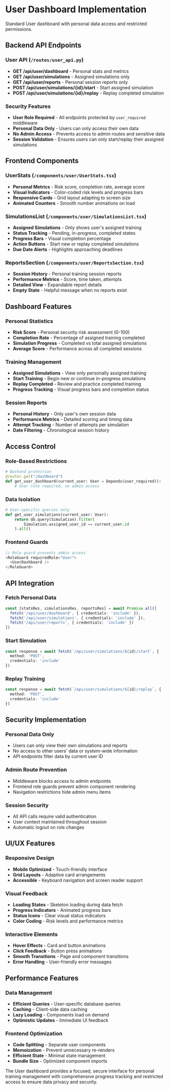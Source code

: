 # User Dashboard Implementation

Standard User dashboard with personal data access and restricted permissions.

## Backend API Endpoints

### User API (`/routes/user_api.py`)
- **GET /api/user/dashboard** - Personal stats and metrics
- **GET /api/user/simulations** - Assigned simulations only
- **GET /api/user/reports** - Personal session reports only
- **POST /api/user/simulations/{id}/start** - Start assigned simulation
- **POST /api/user/simulations/{id}/replay** - Replay completed simulation

### Security Features
- **User Role Required** - All endpoints protected by `user_required` middleware
- **Personal Data Only** - Users can only access their own data
- **No Admin Access** - Prevents access to admin routes and sensitive data
- **Session Validation** - Ensures users can only start/replay their assigned simulations

## Frontend Components

### UserStats (`/components/user/UserStats.tsx`)
- **Personal Metrics** - Risk score, completion rate, average score
- **Visual Indicators** - Color-coded risk levels and progress bars
- **Responsive Cards** - Grid layout adapting to screen size
- **Animated Counters** - Smooth number animations on load

### SimulationsList (`/components/user/SimulationsList.tsx`)
- **Assigned Simulations** - Only shows user's assigned training
- **Status Tracking** - Pending, in-progress, completed states
- **Progress Bars** - Visual completion percentage
- **Action Buttons** - Start new or replay completed simulations
- **Due Date Alerts** - Highlights approaching deadlines

### ReportsSection (`/components/user/ReportsSection.tsx`)
- **Session History** - Personal training session reports
- **Performance Metrics** - Score, time taken, attempts
- **Detailed View** - Expandable report details
- **Empty State** - Helpful message when no reports exist

## Dashboard Features

### Personal Statistics
- **Risk Score** - Personal security risk assessment (0-100)
- **Completion Rate** - Percentage of assigned training completed
- **Simulation Progress** - Completed vs total assigned simulations
- **Average Score** - Performance across all completed sessions

### Training Management
- **Assigned Simulations** - View only personally assigned training
- **Start Training** - Begin new or continue in-progress simulations
- **Replay Completed** - Review and practice completed training
- **Progress Tracking** - Visual progress bars and completion status

### Session Reports
- **Personal History** - Only user's own session data
- **Performance Metrics** - Detailed scoring and timing data
- **Attempt Tracking** - Number of attempts per simulation
- **Date Filtering** - Chronological session history

## Access Control

### Role-Based Restrictions
```python
# Backend protection
@router.get("/dashboard")
def get_user_dashboard(current_user: User = Depends(user_required)):
    # User role required, no admin access
```

### Data Isolation
```python
# User-specific queries only
def get_user_simulations(current_user: User):
    return db.query(Simulation).filter(
        Simulation.assigned_user_id == current_user.id
    ).all()
```

### Frontend Guards
```typescript
// Role guard prevents admin access
<RoleGuard requiredRole="User">
  <UserDashboard />
</RoleGuard>
```

## API Integration

### Fetch Personal Data
```typescript
const [statsRes, simulationsRes, reportsRes] = await Promise.all([
  fetch('/api/user/dashboard', { credentials: 'include' }),
  fetch('/api/user/simulations', { credentials: 'include' }),
  fetch('/api/user/reports', { credentials: 'include' })
])
```

### Start Simulation
```typescript
const response = await fetch(`/api/user/simulations/${id}/start`, {
  method: 'POST',
  credentials: 'include'
})
```

### Replay Training
```typescript
const response = await fetch(`/api/user/simulations/${id}/replay`, {
  method: 'POST',
  credentials: 'include'
})
```

## Security Implementation

### Personal Data Only
- Users can only view their own simulations and reports
- No access to other users' data or system-wide information
- API endpoints filter data by current user ID

### Admin Route Prevention
- Middleware blocks access to admin endpoints
- Frontend role guards prevent admin component rendering
- Navigation restrictions hide admin menu items

### Session Security
- All API calls require valid authentication
- User context maintained throughout session
- Automatic logout on role changes

## UI/UX Features

### Responsive Design
- **Mobile Optimized** - Touch-friendly interface
- **Grid Layouts** - Adaptive card arrangements
- **Accessible** - Keyboard navigation and screen reader support

### Visual Feedback
- **Loading States** - Skeleton loading during data fetch
- **Progress Indicators** - Animated progress bars
- **Status Icons** - Clear visual status indicators
- **Color Coding** - Risk levels and performance metrics

### Interactive Elements
- **Hover Effects** - Card and button animations
- **Click Feedback** - Button press animations
- **Smooth Transitions** - Page and component transitions
- **Error Handling** - User-friendly error messages

## Performance Features

### Data Management
- **Efficient Queries** - User-specific database queries
- **Caching** - Client-side data caching
- **Lazy Loading** - Components load on demand
- **Optimistic Updates** - Immediate UI feedback

### Frontend Optimization
- **Code Splitting** - Separate user components
- **Memoization** - Prevent unnecessary re-renders
- **Efficient State** - Minimal state management
- **Bundle Size** - Optimized component imports

The User dashboard provides a focused, secure interface for personal training management with comprehensive progress tracking and restricted access to ensure data privacy and security.